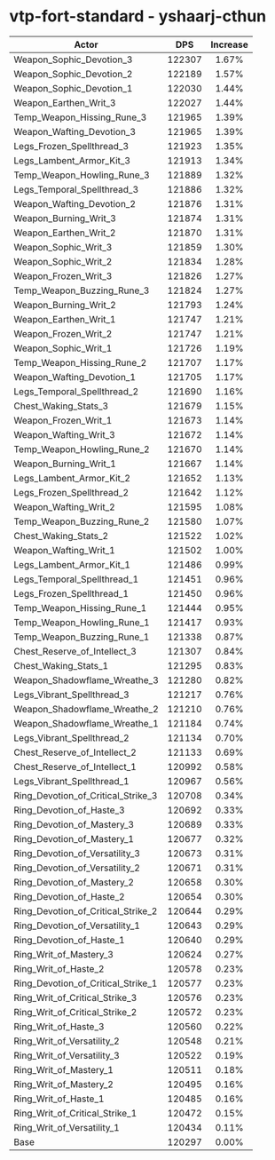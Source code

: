 # vtp-fort-standard - yshaarj-cthun
| Actor | DPS | Increase |
|---|:---:|:---:|
|Weapon_Sophic_Devotion_3|122307|1.67%|
|Weapon_Sophic_Devotion_2|122189|1.57%|
|Weapon_Sophic_Devotion_1|122030|1.44%|
|Weapon_Earthen_Writ_3|122027|1.44%|
|Temp_Weapon_Hissing_Rune_3|121965|1.39%|
|Weapon_Wafting_Devotion_3|121965|1.39%|
|Legs_Frozen_Spellthread_3|121923|1.35%|
|Legs_Lambent_Armor_Kit_3|121913|1.34%|
|Temp_Weapon_Howling_Rune_3|121889|1.32%|
|Legs_Temporal_Spellthread_3|121886|1.32%|
|Weapon_Wafting_Devotion_2|121876|1.31%|
|Weapon_Burning_Writ_3|121874|1.31%|
|Weapon_Earthen_Writ_2|121870|1.31%|
|Weapon_Sophic_Writ_3|121859|1.30%|
|Weapon_Sophic_Writ_2|121834|1.28%|
|Weapon_Frozen_Writ_3|121826|1.27%|
|Temp_Weapon_Buzzing_Rune_3|121824|1.27%|
|Weapon_Burning_Writ_2|121793|1.24%|
|Weapon_Earthen_Writ_1|121747|1.21%|
|Weapon_Frozen_Writ_2|121747|1.21%|
|Weapon_Sophic_Writ_1|121726|1.19%|
|Temp_Weapon_Hissing_Rune_2|121707|1.17%|
|Weapon_Wafting_Devotion_1|121705|1.17%|
|Legs_Temporal_Spellthread_2|121690|1.16%|
|Chest_Waking_Stats_3|121679|1.15%|
|Weapon_Frozen_Writ_1|121673|1.14%|
|Weapon_Wafting_Writ_3|121672|1.14%|
|Temp_Weapon_Howling_Rune_2|121670|1.14%|
|Weapon_Burning_Writ_1|121667|1.14%|
|Legs_Lambent_Armor_Kit_2|121652|1.13%|
|Legs_Frozen_Spellthread_2|121642|1.12%|
|Weapon_Wafting_Writ_2|121595|1.08%|
|Temp_Weapon_Buzzing_Rune_2|121580|1.07%|
|Chest_Waking_Stats_2|121522|1.02%|
|Weapon_Wafting_Writ_1|121502|1.00%|
|Legs_Lambent_Armor_Kit_1|121486|0.99%|
|Legs_Temporal_Spellthread_1|121451|0.96%|
|Legs_Frozen_Spellthread_1|121450|0.96%|
|Temp_Weapon_Hissing_Rune_1|121444|0.95%|
|Temp_Weapon_Howling_Rune_1|121417|0.93%|
|Temp_Weapon_Buzzing_Rune_1|121338|0.87%|
|Chest_Reserve_of_Intellect_3|121307|0.84%|
|Chest_Waking_Stats_1|121295|0.83%|
|Weapon_Shadowflame_Wreathe_3|121280|0.82%|
|Legs_Vibrant_Spellthread_3|121217|0.76%|
|Weapon_Shadowflame_Wreathe_2|121210|0.76%|
|Weapon_Shadowflame_Wreathe_1|121184|0.74%|
|Legs_Vibrant_Spellthread_2|121134|0.70%|
|Chest_Reserve_of_Intellect_2|121133|0.69%|
|Chest_Reserve_of_Intellect_1|120992|0.58%|
|Legs_Vibrant_Spellthread_1|120967|0.56%|
|Ring_Devotion_of_Critical_Strike_3|120708|0.34%|
|Ring_Devotion_of_Haste_3|120692|0.33%|
|Ring_Devotion_of_Mastery_3|120689|0.33%|
|Ring_Devotion_of_Mastery_1|120677|0.32%|
|Ring_Devotion_of_Versatility_3|120673|0.31%|
|Ring_Devotion_of_Versatility_2|120671|0.31%|
|Ring_Devotion_of_Mastery_2|120658|0.30%|
|Ring_Devotion_of_Haste_2|120654|0.30%|
|Ring_Devotion_of_Critical_Strike_2|120644|0.29%|
|Ring_Devotion_of_Versatility_1|120643|0.29%|
|Ring_Devotion_of_Haste_1|120640|0.29%|
|Ring_Writ_of_Mastery_3|120624|0.27%|
|Ring_Writ_of_Haste_2|120578|0.23%|
|Ring_Devotion_of_Critical_Strike_1|120577|0.23%|
|Ring_Writ_of_Critical_Strike_3|120576|0.23%|
|Ring_Writ_of_Critical_Strike_2|120572|0.23%|
|Ring_Writ_of_Haste_3|120560|0.22%|
|Ring_Writ_of_Versatility_2|120548|0.21%|
|Ring_Writ_of_Versatility_3|120522|0.19%|
|Ring_Writ_of_Mastery_1|120511|0.18%|
|Ring_Writ_of_Mastery_2|120495|0.16%|
|Ring_Writ_of_Haste_1|120485|0.16%|
|Ring_Writ_of_Critical_Strike_1|120472|0.15%|
|Ring_Writ_of_Versatility_1|120434|0.11%|
|Base|120297|0.00%|
